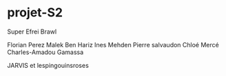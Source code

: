 # projet-S2
Super Efrei Brawl

Florian Perez
Malek Ben Hariz
Ines Mehden
Pierre salvaudon
Chloé Mercé 
Charles-Amadou Gamassa

JARVIS et lespingouinsroses
